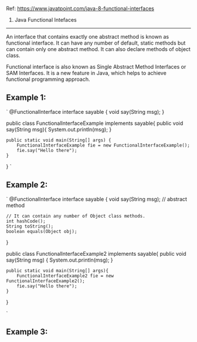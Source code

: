 Ref: https://www.javatpoint.com/java-8-functional-interfaces

1. Java Functional Intefaces
--------------------
An interface that contains exactly one abstract method is known as functional interface. It can have any number of default,
static methods but can contain only one abstract method. It can also declare methods of object class.

Functional interface is also known as Single Abstract Method Interfaces or SAM Interfaces. It is a new feature in Java,
which helps to achieve functional programming approach.

Example 1:
---------
`
@FunctionalInterface
interface sayable {
    void say(String msg);
}

public class FunctionalInterfaceExample implements sayable{
    public void say(String msg){
        System.out.println(msg);
    }

    public static void main(String[] args) {
        FunctionalInterfaceExample fie = new FunctionalInterfaceExample();
        fie.say("Hello there");
    }
}
`

Example 2:
----------
`
@FunctionalInterface
interface sayable {
    void say(String msg); // abstract method

    // It can contain any number of Object class methods.
    int hashCode();
    String toString();
    boolean equals(Object obj);
}

public class FunctionalInterfaceExample2 implements sayable{
    public void say(String msg) {
        System.out.println(msg);
    }

    public static void main(String[] args){
        FunctionalInterfaceExample2 fie = new FunctionalInterfaceExample2();
        fie.say("Hello there");
    }
}

`

Example 3:
----------------------


















